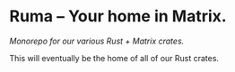 # Ruma – Your home in Matrix.

*Monorepo for our various Rust + Matrix crates.*

This will eventually be the home of all of our Rust crates.
